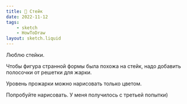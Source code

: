 ```yaml
---
title: 🥩 Стейк
date: 2022-11-12
tags:
    - sketch
    - HowToDraw
layout: sketch.liquid
---
```


Люблю стейки.

Чтобы фигура странной формы была похожа на стейк, надо добавить полосочки от решетки для жарки.

Уровень прожарки можно нарисовать только цветом.

Попробуйте нарисовать. У меня получилось с третьей попытки)
